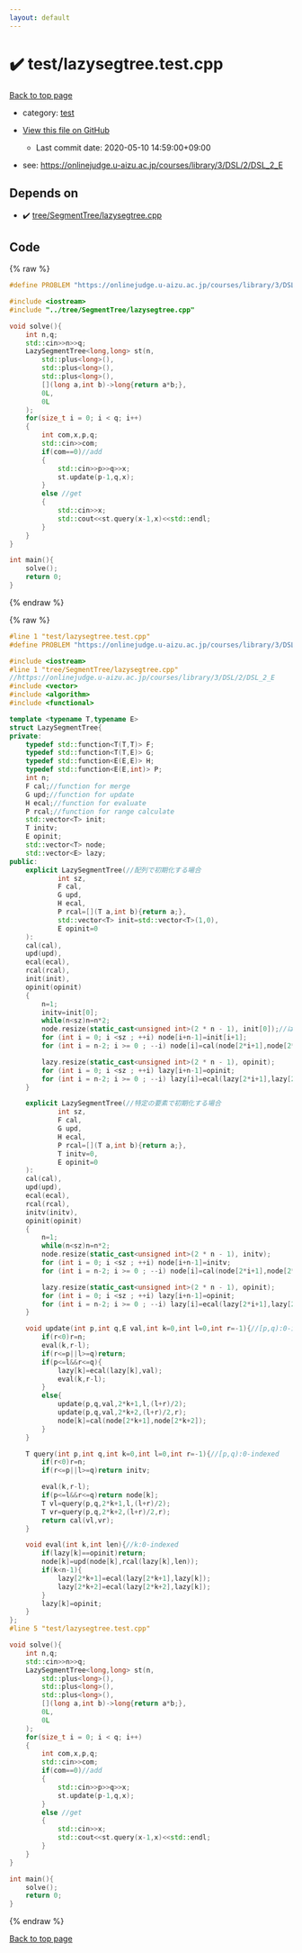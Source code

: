 ```yaml
---
layout: default
---
```


<!-- mathjax config similar to math.stackexchange -->
<script type="text/javascript" async
  src="https://cdnjs.cloudflare.com/ajax/libs/mathjax/2.7.5/MathJax.js?config=TeX-MML-AM_CHTML">
</script>
<script type="text/x-mathjax-config">
  MathJax.Hub.Config({
    TeX: { equationNumbers: { autoNumber: "AMS" }},
    tex2jax: {
      inlineMath: [ ['$','$'] ],
      processEscapes: true
    },
    "HTML-CSS": { matchFontHeight: false },
    displayAlign: "left",
    displayIndent: "2em"
  });
</script>

<script type="text/javascript" src="https://cdnjs.cloudflare.com/ajax/libs/jquery/3.4.1/jquery.min.js"></script>
<script src="https://cdn.jsdelivr.net/npm/jquery-balloon-js@1.1.2/jquery.balloon.min.js" integrity="sha256-ZEYs9VrgAeNuPvs15E39OsyOJaIkXEEt10fzxJ20+2I=" crossorigin="anonymous"></script>
<script type="text/javascript" src="../../assets/js/copy-button.js"></script>
<link rel="stylesheet" href="../../assets/css/copy-button.css" />


# :heavy_check_mark: test/lazysegtree.test.cpp

<a href="../../index.html">Back to top page</a>

* category: <a href="../../index.html#098f6bcd4621d373cade4e832627b4f6">test</a>
* <a href="{{ site.github.repository_url }}/blob/master/test/lazysegtree.test.cpp">View this file on GitHub</a>
    - Last commit date: 2020-05-10 14:59:00+09:00


* see: <a href="https://onlinejudge.u-aizu.ac.jp/courses/library/3/DSL/2/DSL_2_E">https://onlinejudge.u-aizu.ac.jp/courses/library/3/DSL/2/DSL_2_E</a>


## Depends on

* :heavy_check_mark: <a href="../../library/tree/SegmentTree/lazysegtree.cpp.html">tree/SegmentTree/lazysegtree.cpp</a>


## Code

<a id="unbundled"></a>
{% raw %}
```cpp
#define PROBLEM "https://onlinejudge.u-aizu.ac.jp/courses/library/3/DSL/2/DSL_2_E"

#include <iostream>
#include "../tree/SegmentTree/lazysegtree.cpp"

void solve(){
    int n,q;
    std::cin>>n>>q;
    LazySegmentTree<long,long> st(n,
        std::plus<long>(),
        std::plus<long>(),
        std::plus<long>(),
        [](long a,int b)->long{return a*b;},
        0L,
        0L
    );
    for(size_t i = 0; i < q; i++)
    {
        int com,x,p,q;
        std::cin>>com;
        if(com==0)//add
        {
            std::cin>>p>>q>>x;
            st.update(p-1,q,x);
        }
        else //get
        {
            std::cin>>x;
            std::cout<<st.query(x-1,x)<<std::endl;
        }
    }
}

int main(){
    solve();
    return 0;
}
```
{% endraw %}

<a id="bundled"></a>
{% raw %}
```cpp
#line 1 "test/lazysegtree.test.cpp"
#define PROBLEM "https://onlinejudge.u-aizu.ac.jp/courses/library/3/DSL/2/DSL_2_E"

#include <iostream>
#line 1 "tree/SegmentTree/lazysegtree.cpp"
//https://onlinejudge.u-aizu.ac.jp/courses/library/3/DSL/2/DSL_2_E
#include <vector>
#include <algorithm>
#include <functional>

template <typename T,typename E>
struct LazySegmentTree{
private:
    typedef std::function<T(T,T)> F;
    typedef std::function<T(T,E)> G;
    typedef std::function<E(E,E)> H;
    typedef std::function<E(E,int)> P;
    int n;
    F cal;//function for merge
    G upd;//function for update
    H ecal;//function for evaluate
    P rcal;//function for range calculate
    std::vector<T> init;
    T initv;
    E opinit;
    std::vector<T> node;
    std::vector<E> lazy;
public:
    explicit LazySegmentTree(//配列で初期化する場合
            int sz,
            F cal,
            G upd,
            H ecal,
            P rcal=[](T a,int b){return a;},
            std::vector<T> init=std::vector<T>(1,0),
            E opinit=0
    ):
    cal(cal),
    upd(upd),
    ecal(ecal),
    rcal(rcal),
    init(init),
    opinit(opinit)
    {
        n=1;
        initv=init[0];
        while(n<sz)n=n*2;
        node.resize(static_cast<unsigned int>(2 * n - 1), init[0]);//はみ出る分は0番地に指定
        for (int i = 0; i <sz ; ++i) node[i+n-1]=init[i+1];
        for (int i = n-2; i >= 0 ; --i) node[i]=cal(node[2*i+1],node[2*i+2]);

        lazy.resize(static_cast<unsigned int>(2 * n - 1), opinit);
        for (int i = 0; i <sz ; ++i) lazy[i+n-1]=opinit;
        for (int i = n-2; i >= 0 ; --i) lazy[i]=ecal(lazy[2*i+1],lazy[2*i+2]);
    }

    explicit LazySegmentTree(//特定の要素で初期化する場合
            int sz,
            F cal,
            G upd,
            H ecal,
            P rcal=[](T a,int b){return a;},
            T initv=0,
            E opinit=0
    ):
    cal(cal),
    upd(upd),
    ecal(ecal),
    rcal(rcal),
    initv(initv),
    opinit(opinit)
    {
        n=1;
        while(n<sz)n=n*2;
        node.resize(static_cast<unsigned int>(2 * n - 1), initv);
        for (int i = 0; i <sz ; ++i) node[i+n-1]=initv;
        for (int i = n-2; i >= 0 ; --i) node[i]=cal(node[2*i+1],node[2*i+2]);

        lazy.resize(static_cast<unsigned int>(2 * n - 1), opinit);
        for (int i = 0; i <sz ; ++i) lazy[i+n-1]=opinit;
        for (int i = n-2; i >= 0 ; --i) lazy[i]=ecal(lazy[2*i+1],lazy[2*i+2]);
    }

    void update(int p,int q,E val,int k=0,int l=0,int r=-1){//[p,q):0-indexed
        if(r<0)r=n;
        eval(k,r-l);
        if(r<=p||l>=q)return;
        if(p<=l&&r<=q){
            lazy[k]=ecal(lazy[k],val);
            eval(k,r-l);
        }
        else{
            update(p,q,val,2*k+1,l,(l+r)/2);
            update(p,q,val,2*k+2,(l+r)/2,r);
            node[k]=cal(node[2*k+1],node[2*k+2]);
        }
    }

    T query(int p,int q,int k=0,int l=0,int r=-1){//[p,q):0-indexed
        if(r<0)r=n;
        if(r<=p||l>=q)return initv;

        eval(k,r-l);
        if(p<=l&&r<=q)return node[k];
        T vl=query(p,q,2*k+1,l,(l+r)/2);
        T vr=query(p,q,2*k+2,(l+r)/2,r);
        return cal(vl,vr);
    }

    void eval(int k,int len){//k:0-indexed
        if(lazy[k]==opinit)return;
        node[k]=upd(node[k],rcal(lazy[k],len));
        if(k<n-1){
            lazy[2*k+1]=ecal(lazy[2*k+1],lazy[k]);
            lazy[2*k+2]=ecal(lazy[2*k+2],lazy[k]);
        }
        lazy[k]=opinit;
    }
};
#line 5 "test/lazysegtree.test.cpp"

void solve(){
    int n,q;
    std::cin>>n>>q;
    LazySegmentTree<long,long> st(n,
        std::plus<long>(),
        std::plus<long>(),
        std::plus<long>(),
        [](long a,int b)->long{return a*b;},
        0L,
        0L
    );
    for(size_t i = 0; i < q; i++)
    {
        int com,x,p,q;
        std::cin>>com;
        if(com==0)//add
        {
            std::cin>>p>>q>>x;
            st.update(p-1,q,x);
        }
        else //get
        {
            std::cin>>x;
            std::cout<<st.query(x-1,x)<<std::endl;
        }
    }
}

int main(){
    solve();
    return 0;
}

```
{% endraw %}

<a href="../../index.html">Back to top page</a>

